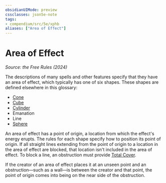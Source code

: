 ```yaml
---
obsidianUIMode: preview
cssclasses: json5e-note
tags:
- compendium/src/5e/xphb
aliases: ["Area of Effect"]
---
```

# Area of Effect
*Source: the Free Rules (2024)* 

The descriptions of many spells and other features specify that they have an area of effect, which typically has one of six shapes. These shapes are defined elsewhere in this glossary:

- [Cone](cone-area-of-effect-xphb.md)  
- [Cube](cube-area-of-effect-xphb.md)  
- [Cylinder](cylinder-area-of-effect-xphb.md)  
- <span title="Player's Handbook (2024)">Emanation</span>  
- <span title="Player's Handbook (2024)">Line</span>  
- [Sphere](sphere-area-of-effect-xphb.md)  

An area of effect has a point of origin, a location from which the effect's energy erupts. The rules for each shape specify how to position its point of origin. If all straight lines extending from the point of origin to a location in the area of effect are blocked, that location isn't included in the area of effect. To block a line, an obstruction must provide [Total Cover](Mechanics/z_Templates/dm/rules/variant-rules/cover-xphb.md).

If the creator of an area of effect places it at an unseen point and an obstruction—such as a wall—is between the creator and that point, the point of origin comes into being on the near side of the obstruction.